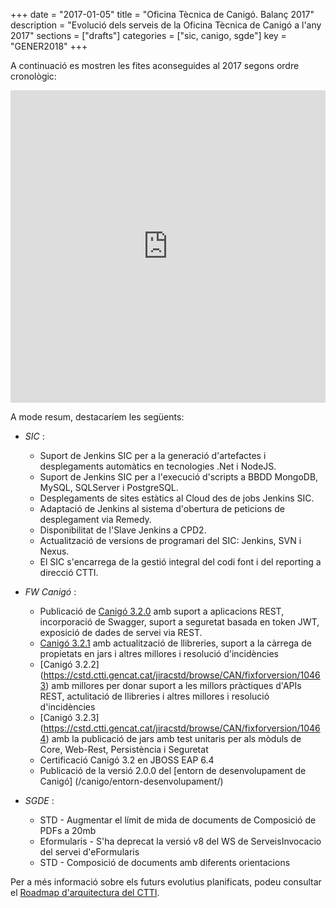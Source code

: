 +++
date        = "2017-01-05"
title       = "Oficina Tècnica de Canigó. Balanç 2017"
description = "Evolució dels serveis de la Oficina Tècnica de Canigó a l'any 2017"
sections    = ["drafts"]
categories  = ["sic, canigo, sgde"]
key         = "GENER2018"
+++

A continuació es mostren les fites aconseguides al 2017 segons ordre cronològic:

<center><iframe src='https://cdn.knightlab.com/libs/timeline3/latest/embed/index.html?source=1sqpklweKg2oJIwJcStMksqj6jggC9idUe_A_RW2BPeo&font=Default&lang=ca&initial_zoom=2&height=500' width='100%' height='500' frameborder='0'></iframe></center>

A mode resum, destacaríem les següents:

* _SIC_ :

	- Suport de Jenkins SIC per a la generació d'artefactes i desplegaments automàtics en tecnologies .Net i NodeJS.
	- Suport de Jenkins SIC per a l'execució d'scripts a BBDD MongoDB, MySQL, SQLServer i PostgreSQL.
	- Desplegaments de sites estàtics al Cloud des de jobs Jenkins SIC.
	- Adaptació de Jenkins al sistema d'obertura de peticions de desplegament via Remedy.
	- Disponibilitat de l'Slave Jenkins a CPD2.
	- Actualització de versions de programari del SIC: Jenkins, SVN i Nexus.
	- El SIC s'encarrega de la gestió integral del codi font i del reporting a direcció CTTI.

* _FW Canigó_ :

	- Publicació de [Canigó 3.2.0](http://cstd.ctti.gencat.cat/jiracstd/browse/CAN/fixforversion/10450) amb suport a aplicacions REST, incorporació de Swagger, suport a seguretat basada en token JWT, exposició de dades de servei via REST.
	- [Canigó 3.2.1](https://cstd.ctti.gencat.cat/jiracstd/browse/CAN/fixforversion/10461) amb actualització de llibreries, suport a la càrrega de propietats en jars i altres millores i resolució d'incidències
	- [Canigó 3.2.2] (https://cstd.ctti.gencat.cat/jiracstd/browse/CAN/fixforversion/10463) amb millores per donar suport a les millors pràctiques d'APIs REST, actulitació de llibreries i altres millores i resolució d'incidències
	- [Canigó 3.2.3] (https://cstd.ctti.gencat.cat/jiracstd/browse/CAN/fixforversion/10464) amb la publicació de jars amb test unitaris per als mòduls de Core, Web-Rest, Persistència i Seguretat
	- Certificació Canigó 3.2 en JBOSS EAP 6.4
	- Publicació de la versió 2.0.0 del [entorn de desenvolupament de Canigó] (/canigo/entorn-desenvolupament/)

* _SGDE_ :

	- STD - Augmentar el límit de mida de documents de Composició de PDFs a 20mb
	- Eformularis - S'ha deprecat la versió v8 del WS de ServeisInvocacio del servei d'eFormularis
    - STD - Composició de documents amb diferents orientacions

Per a més informació sobre els futurs evolutius planificats, podeu consultar el [Roadmap d'arquitectura del CTTI](http://canigo.ctti.gencat.cat/centre-de-suport/roadmap/).
